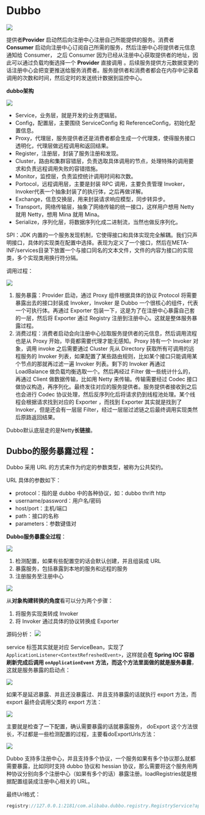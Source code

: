 # Dubbo

![](https://raw.githubusercontent.com/holdthebreath/picture-bed/master/20210506203206.webp)

提供者**Provider** 启动然后向注册中心注册自己所能提供的服务。消费者 **Consumer** 启动向注册中心订阅自己所需的服务，然后注册中心将提供者元信息通知给 Consumer， 之后 Consumer 因为已经从注册中心获取提供者的地址，因此可以通过负载均衡选择一个 **Provider** 直接调用 。后续服务提供方元数据变更的话注册中心会把变更推送给服务消费者。服务提供者和消费者都会在内存中记录着调用的次数和时间，然后定时的发送统计数据到监控中心。

**dubbo架构**

![](https://raw.githubusercontent.com/holdthebreath/picture-bed/master/20210506203256.webp)

- Service，业务层，就是开发的业务逻辑层。
- Config，配置层，主要围绕 ServiceConfig 和 ReferenceConfig，初始化配置信息。
- Proxy，代理层，服务提供者还是消费者都会生成一个代理类，使得服务接口透明化，代理层做远程调用和返回结果。
- Register，注册层，封装了服务注册和发现。
- Cluster，路由和集群容错层，负责选取具体调用的节点，处理特殊的调用要求和负责远程调用失败的容错措施。
- Monitor，监控层，负责监控统计调用时间和次数。
- Portocol，远程调用层，主要是封装 RPC 调用，主要负责管理 Invoker，Invoker代表一个抽象封装了的执行体，之后再做详解。
- Exchange，信息交换层，用来封装请求响应模型，同步转异步。
- Transport，网络传输层，抽象了网络传输的统一接口，这样用户想用 Netty 就用 Netty，想用 Mina 就用 Mina。
- Serialize，序列化层，将数据序列化成二进制流，当然也做反序列化。

SPI：JDK 内置的一个服务发现机制，它使得接口和具体实现完全解耦。我们只声明接口，具体的实现类在配置中选择。表现为定义了一个接口，然后在META-INF/services目录下放置一个与接口同名的文本文件，文件的内容为接口的实现类，多个实现类用换行符分隔。

调用过程：

![](https://raw.githubusercontent.com/holdthebreath/picture-bed/master/20210506203350.webp)

1. 服务暴露：Provider 启动，通过 Proxy 组件根据具体的协议 Protocol 将需要暴露出去的接口封装成 Invoker，Invoker 是 Dubbo 一个很核心的组件，代表一个可执行体。再通过 Exporter 包装一下，这是为了在注册中心暴露自己套的一层，然后将 Exporter 通过 Registry 注册到注册中心。这就是整体服务暴露过程。
2. 消费过程：消费者启动会向注册中心拉取服务提供者的元信息，然后调用流程也是从 Proxy 开始，毕竟都需要代理才能无感知。Proxy 持有一个 Invoker 对象，调用 invoke 之后需要通过 Cluster 先从 Directory 获取所有可调用的远程服务的 Invoker 列表，如果配置了某些路由规则，比如某个接口只能调用某个节点的那就再过滤一遍 Invoker 列表。剩下的 Invoker 再通过 LoadBalance 做负载均衡选取一个。然后再经过 Filter 做一些统计什么的，再通过 Client 做数据传输，比如用 Netty 来传输。传输需要经过 Codec 接口做协议构造，再序列化。最终发往对应的服务提供者。服务提供者接收到之后也会进行 Codec 协议处理，然后反序列化后将请求扔到线程池处理。某个线程会根据请求找到对应的 Exporter ，而找到 Exporter 其实就是找到了 Invoker，但是还会有一层层 Filter，经过一层层过滤链之后最终调用实现类然后原路返回结果。

Dubbo默认底层走的是Netty**长链接**。

## Dubbo的服务暴露过程：

Dubbo 采用 URL 的方式来作为约定的参数类型，被称为公共契约。

URL 具体的参数如下：

- protocol：指的是 dubbo 中的各种协议，如：dubbo thrift http
- username/password：用户名/密码
- host/port：主机/端口
- path：接口的名称
- parameters：参数键值对

**Dubbo服务暴露全过程**：

![](https://raw.githubusercontent.com/holdthebreath/picture-bed/master/20210506204648.png)

1. 检测配置，如果有些配置空的话会默认创建，并且组装成 URL
2. 暴露服务，包括暴露到本地的服务和远程的服务
3. 注册服务至注册中心

![](https://raw.githubusercontent.com/holdthebreath/picture-bed/master/20210506204710.png)

从**对象构建转换的角度**看可以分为两个步骤：

1. 将服务实现类转成 Invoker
2. 将 Invoker 通过具体的协议转换成 Exporter

源码分析：
![](https://raw.githubusercontent.com/holdthebreath/picture-bed/master/20210506205524.png)

service 标签其实就是对应 ServiceBean，实现了 `ApplicationListener<ContextRefreshedEvent>`，这样就会**在 Spring IOC 容器刷新完成后调用 `onApplicationEvent` 方法，而这个方法里面做的就是服务暴露**，这就是服务暴露的启动点：

![](https://raw.githubusercontent.com/holdthebreath/picture-bed/master/20210506205631.png)

如果不是延迟暴露、并且还没暴露过、并且支持暴露的话就执行 export 方法，而 export 最终会调用父类的 export 方法：

![](https://raw.githubusercontent.com/holdthebreath/picture-bed/master/20210506205730.png)

主要就是检查了一下配置，确认需要暴露的话就暴露服务， doExport 这个方法很长，不过都是一些检测配置的过程，主要看doExportUrls方法：

![](https://raw.githubusercontent.com/holdthebreath/picture-bed/master/20210506210431.png)

Dubbo 支持多注册中心，并且支持多个协议，一个服务如果有多个协议那么就都需要暴露，比如同时支持 dubbo 协议和 hessian 协议，那么需要将这个服务用两种协议分别向多个注册中心（如果有多个的话）暴露注册。loadRegistries就是根据配置组装成注册中心相关的 URL。

最终Url格式：

```java
registry://127.0.0.1:2181/com.alibaba.dubbo.registry.RegistryService?application=demo-provider&dubbo=2.0.2&pid=7960&qos.port=22222&registry=zookeeper&timestamp=1598624821286
```

